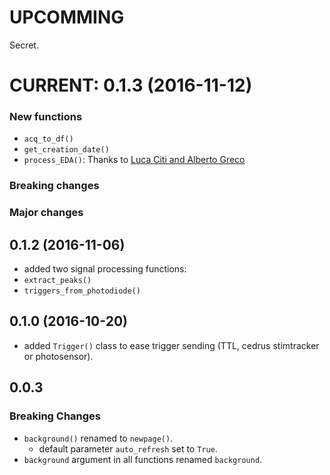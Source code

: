 # UPCOMMING
Secret.


# CURRENT: 0.1.3 (2016-11-12)
### New functions
 - `acq_to_df()`
 - `get_creation_date()`
 - `process_EDA()`: Thanks to [Luca Citi and Alberto Greco](http://ieeexplore.ieee.org/document/7229284/)
 
### Breaking changes
### Major changes


## 0.1.2 (2016-11-06)
- added two signal processing functions:
 - `extract_peaks()`
 - `triggers_from_photodiode()`


## 0.1.0 (2016-10-20)
- added `Trigger()` class to ease trigger sending (TTL, cedrus stimtracker or photosensor).

## 0.0.3
### Breaking Changes
- `background()` renamed to `newpage()`.
	- default parameter `auto_refresh` set to `True`.
- `background` argument in all functions renamed `background`.
